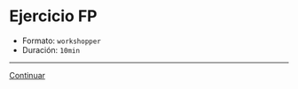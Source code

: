 # Ejercicio FP

* Formato: `workshopper`
* Duración: `10min`

***

[Continuar](../04-proto/01-this-and-bind.md)
